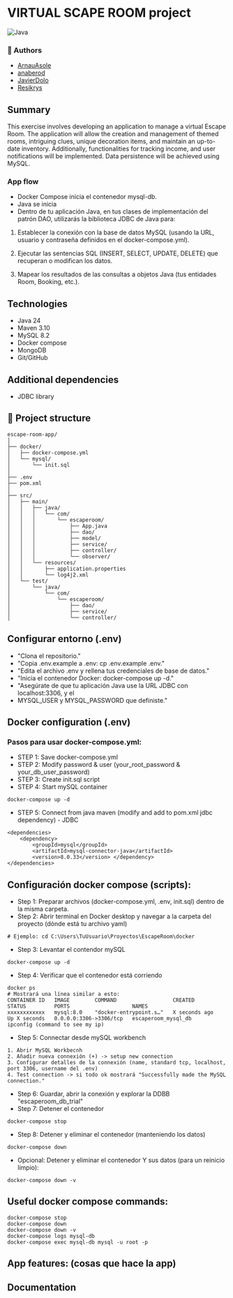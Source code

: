 # VIRTUAL SCAPE ROOM project
![Java](https://img.shields.io/badge/Java-ED8B00?style=for-the-badge&logo=openjdk&logoColor=white)

### 👾 Authors
* [ArnauAsole](https://github.com/ArnauAsole)
* [anaberod](https://github.com/anaberod)
* [JavierDolo](https://github.com/JavierDolo)
* [Resikrys](https://github.com/Resikrys)

## Summary

This exercise involves developing an application to manage a virtual Escape
Room. The application will allow the creation and management of themed rooms,
intriguing clues, unique decoration items, and maintain an up-to-date inventory.
Additionally, functionalities for tracking income, and user notifications will
be implemented. Data persistence will be achieved using MySQL.

### App flow
- Docker Compose inicia el contenedor mysql-db.
- Java se inicia
- Dentro de tu aplicación Java, en tus clases de implementación del patrón DAO,
  utilizarás la biblioteca JDBC de Java para:
1. Establecer la conexión con la base de datos MySQL (usando la URL, usuario y
   contraseña definidos en el docker-compose.yml).

2. Ejecutar las sentencias SQL (INSERT, SELECT, UPDATE, DELETE) que recuperan
   o modifican los datos.

3. Mapear los resultados de las consultas a objetos Java (tus entidades Room,
   Booking, etc.).

## Technologies

* Java 24
* Maven 3.10
* MySQL 8.2
* Docker compose
* MongoDB
* Git/GitHub

## Additional dependencies
* JDBC library

## 📁 Project structure
```text
escape-room-app/
│
├── docker/
│   ├── docker-compose.yml
│   └── mysql/
│       └── init.sql
│
├── .env
├── pom.xml
│
├── src/
│   ├── main/
│   │   ├── java/
│   │   │   └── com/
│   │   │       └── escaperoom/
│   │   │           ├── App.java
│   │   │           ├── dao/
│   │   │           ├── model/
│   │   │           ├── service/
│   │   │           ├── controller/
│   │   │           └── observer/
│   │   └── resources/
│   │       ├── application.properties
│   │       └── log4j2.xml
│   └── test/
│       └── java/
│           └── com/
│               └── escaperoom/
│                   ├── dao/
│                   ├── service/
│                   └── controller/
```
## Configurar entorno (.env)
- "Clona el repositorio."
- "Copia .env.example a .env: cp .env.example .env."
- "Edita el archivo .env y rellena tus credenciales de base de datos."
- "Inicia el contenedor Docker: docker-compose up -d."
- "Asegúrate de que tu aplicación Java use la URL JDBC con localhost:3306, y el
- MYSQL_USER y MYSQL_PASSWORD que definiste."

## Docker configuration (.env)
### Pasos para usar docker-compose.yml:
- STEP 1: Save docker-compose.yml
- STEP 2: Modify password & user (your_root_password & your_db_user_password)
- STEP 3: Create init.sql script
- STEP 4: Start mySQL container
```
docker-compose up -d
```
- STEP 5: Connect from java maven (modify and add to pom.xml jdbc dependency) - JDBC
```
<dependencies>
    <dependency>
        <groupId>mysql</groupId>
        <artifactId>mysql-connector-java</artifactId>
        <version>8.0.33</version> </dependency>
</dependencies>
```

## Configuración docker compose (scripts):
- Step 1: Preparar archivos (docker-compose.yml, .env, init.sql) dentro de la misma carpeta.
- Step 2: Abrir terminal en Docker desktop y navegar a la carpeta del proyecto (dónde está tu archivo yaml)
```
# Ejemplo: cd C:\Users\TuUsuario\Proyectos\EscapeRoom\docker
```
- Step 3: Levantar el contendor mySQL
```
docker-compose up -d
```
- Step 4: Verificar que el contenedor está corriendo
```
docker ps
# Mostrará una línea similar a esto:
CONTAINER ID   IMAGE        COMMAND                  CREATED         STATUS         PORTS                    NAMES
xxxxxxxxxxxx   mysql:8.0    "docker-entrypoint.s…"   X seconds ago   Up X seconds   0.0.0.0:3306->3306/tcp   escaperoom_mysql_db
ipconfig (command to see my ip)
```
- Step 5: Connectar desde mySQL workbench
```
1. Abrir MySQL Workbecnh
2. Añadir nueva connexión (+) -> setup new connection
3. Configurar detalles de la connexión (name, standard tcp, localhost, port 3306, username del .env)
4. Test connection -> si todo ok mostrará "Successfully made the MySQL connection."
```
- Step 6: Guardar, abrir la conexión y explorar la DDBB "escaperoom_db_trial"
- Step 7: Detener el contenedor
```
docker-compose stop
```
- Step 8: Detener y eliminar el contenedor (manteniendo los datos)
```
docker-compose down
```
- Opcional: Detener y eliminar el contenedor Y sus datos (para un reinicio limpio):
```
docker-compose down -v
```

## Useful docker compose commands:
```
docker-compose stop
docker-compose down
docker-compose down -v
docker-compose logs mysql-db
docker-compose exec mysql-db mysql -u root -p
```

## App features: (cosas que hace la app)

## Documentation